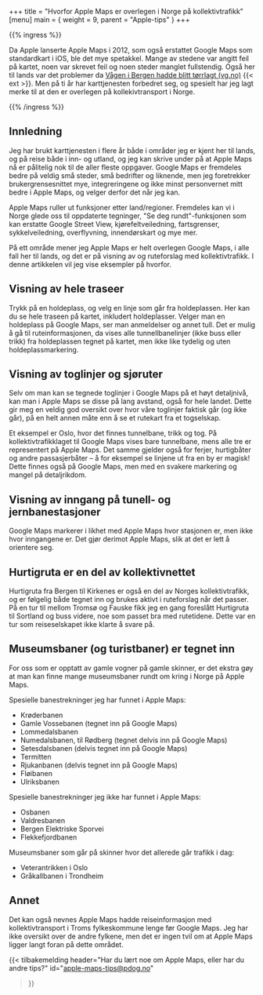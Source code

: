 +++
title = "Hvorfor Apple Maps er overlegen i Norge på kollektivtrafikk"
[menu]
main = { weight = 9, parent = "Apple-tips" }
+++

{{% ingress %}}

Da Apple lanserte Apple Maps i 2012, som også erstattet Google Maps som standardkart i iOS,
ble det mye spetakkel. Mange av stedene var angitt feil på kartet, noen var skrevet feil og
noen steder manglet fullstendig. Også her til lands var det problemer da [Vågen i Bergen hadde
blitt tørrlagt (vg.no)][vagenvg] {{< ext >}}. Men på ti år har karttjenesten forbedret seg, og
spesielt har jeg lagt merke til at den er overlegen på kollekivtransport i Norge.

{{% /ingress %}}

## Innledning

Jeg har brukt karttjenesten i flere år både i områder jeg er kjent her til lands, og på reise både
i inn- og utland, og jeg kan skrive under på at Apple Maps nå er pålitelig nok til de aller fleste
oppgaver. Google Maps er fremdeles bedre på veldig små steder, små bedrifter og liknende, men jeg
foretrekker brukergrensesnittet mye, integreringene og ikke minst personvernet mitt bedre i Apple
Maps, og velger derfor det når jeg kan.

Apple Maps ruller ut funksjoner etter land/regioner. Fremdeles kan vi i Norge glede oss til
oppdaterte tegninger, "Se deg rundt"-funksjonen som kan erstatte Google Street View,
kjørefeltveiledning, fartsgrenser, sykkelveiledning, overflyvning, innendørskart og mye mer.

På ett område mener jeg Apple Maps er helt overlegen Google Maps, i alle fall her til lands, og
det er på visning av og ruteforslag med kollektivtrafikk. I denne artikkelen vil jeg vise eksempler
på hvorfor.

## Visning av hele traseer

Trykk på en holdeplass, og velg en linje som går fra holdeplassen. Her kan du se hele traseen på
kartet, inkludert holdeplasser. Velger man en holdeplass på Google Maps, ser man anmeldelser
og annet tull. Det er mulig å gå til ruteinformasjonen, da vises alle tunnellbanelinjer
(ikke buss eller trikk) fra holdeplassen tegnet på kartet, men ikke like tydelig og uten
holdeplassmarkering.

## Visning av toglinjer og sjøruter

Selv om man kan se tegnede toglinjer i Google Maps på et høyt detaljnivå, kan man i Apple Maps
se disse på lang avstand, også for hele landet. Dette gir meg en veldig god oversikt over hvor
våre toglinjer faktisk går (og ikke går), på en helt annen måte enn å se et rutekart fra et
togselskap.

Et eksempel er Oslo, hvor det finnes tunnelbane, trikk og tog. På kollektivtrafikklaget til
Google Maps vises bare tunnelbane, mens alle tre er representert på Apple Maps.
Det samme gjelder også for ferjer, hurtigbåter og andre passasjerbåter – å for eksempel se
linjene ut fra en by er magisk! Dette finnes også på Google Maps, men med en svakere markering
og mangel på detaljrikdom.

## Visning av inngang på tunell- og jernbanestasjoner

Google Maps markerer i likhet med Apple Maps hvor stasjonen er, men ikke hvor inngangene
er. Det gjør derimot Apple Maps, slik at det er lett å orientere seg.

## Hurtigruta er en del av kollektivnettet

Hurtigruta fra Bergen til Kirkenes er også en del av Norges kollektivtrafikk, og er følgelig
både tegnet inn og brukes aktivt i ruteforslag når det passer. På en tur til mellom Tromsø og
Fauske fikk jeg en gang foreslått Hurtigruta til Sortland og buss videre, noe som passet bra
med rutetidene. Dette var en tur som reiseselskapet ikke klarte å svare på.

## Museumsbaner (og turistbaner) er tegnet inn

For oss som er opptatt av gamle vogner på gamle skinner, er det ekstra gøy at man kan finne mange
museumsbaner rundt om kring i Norge på Apple Maps.

Spesielle banestrekninger jeg har funnet i Apple Maps:

- Krøderbanen
- Gamle Vossebanen (tegnet inn på Google Maps)
- Lommedalsbanen
- Numedalsbanen, til Rødberg (tegnet delvis inn på Google Maps)
- Setesdalsbanen (delvis tegnet inn på Google Maps)
- Termitten
- Rjukanbanen (delvis tegnet inn på Google Maps)
- Fløibanen
- Ulriksbanen

Spesielle banestrekninger jeg ikke har funnet i Apple Maps:

- Osbanen
- Valdresbanen
- Bergen Elektriske Sporvei
- Flekkefjordbanen

Museumsbaner som går på skinner hvor det allerede går trafikk i dag:

- Veterantrikken i Oslo
- Gråkallbanen i Trondheim

## Annet

Det kan også nevnes Apple Maps hadde reiseinformasjon med kollektivtransport i Troms fylkeskommune
lenge før Google Maps. Jeg har ikke oversikt over de andre fylkene, men det er ingen tvil om
at Apple Maps ligger langt foran på dette området.

{{< tilbakemelding
header="Har du lært noe om Apple Maps, eller har du andre tips?"
id="apple-maps-tips@pdog.no"
>}}

[vagenvg]: https://www.vg.no/forbruker/teknologi/i/Gp1qB/se-vaagen-i-bergen-er-blitt-toerrlagt
